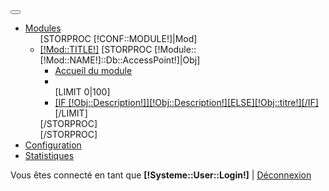 <div class="navbar navbar-inverse">
    <div class="navbar-inner">
        <button data-target=".ke-modules-menu" data-toggle="collapse" class="btn btn-navbar" type="button">
            <span class="icon-bar"></span>
            <span class="icon-bar"></span>
            <span class="icon-bar"></span>
        </button>
        <div class="ke-modules-menu nav-collapse collapse">
            <ul class="nav">
                <li class="dropdown">
                    <a class="dropdown-toggle" data-toggle="dropdown" href="#">Modules<b class="caret"></b></a>
                    <ul class="dropdown-menu">
                        [STORPROC [!CONF::MODULE!]|Mod]
                            <li class="dropdown-submenu">
                                <a  class="dropdown-toggle" data-toggle="dropdown" href="/[!Mod::NAME!]">[!Mod::TITLE!]</a>
                                [STORPROC [!Module::[!Mod::NAME!]::Db::AccessPoint!]|Obj]
                                    <ul class="dropdown-menu">
                                        <li><a href="/[!Mod::NAME!]">Accueil du module</a></li>
                                        <li class="divider"></li>
                                        [LIMIT 0|100]
                                            <li>
                                                <a href="/[!Mod::NAME!]/[!Obj::titre!]">
                                                    [IF [!Obj::Description!]][!Obj::Description!][ELSE][!Obj::titre!][/IF]
                                                </a>
                                            </li>
                                        [/LIMIT]
                                    </ul>
                                [/STORPROC]
                            </li>
                        [/STORPROC]
                    </ul>
                </li>
                <li><a href="/Systeme/Configuration">Configuration</a></li>
                <li><a href="/Systeme/Statistiques">Statistiques</a></li>
            </ul>
            <div id="InfosConnexion" class="pull-right">
                Vous êtes connecté en tant que <strong>[!Systeme::User::Login!]</strong> |
                <a href="/Systeme/Deconnexion">Déconnexion</a>
            </div>
        </div>
    </div>
</div>